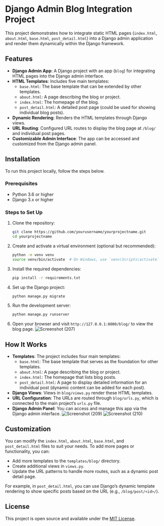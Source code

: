 # Django Admin Blog Integration Project

This project demonstrates how to integrate static HTML pages (`index.html`, `about.html`, `base.html`, `post_detail.html`) into a Django admin application and render them dynamically within the Django framework.

## Features

- **Django Admin App**: A Django project with an app (`blog`) for integrating HTML pages into the Django admin interface.
- **HTML Templates**: Includes five main templates:
  - `base.html`: The base template that can be extended by other templates.
  - `about.html`: A page describing the blog or project.
  - `index.html`: The homepage of the blog.
  - `post_detail.html`: A detailed post page (could be used for showing individual blog posts).
- **Dynamic Rendering**: Renders the HTML templates through Django views.
- **URL Routing**: Configured URL routes to display the blog page at `/blog/` and individual post pages.
- **Customizable Admin Interface**: The app can be accessed and customized from the Django admin panel.

## Installation

To run this project locally, follow the steps below.

### Prerequisites

- Python 3.6 or higher
- Django 3.x or higher

### Steps to Set Up

1. Clone the repository:

    ```bash
    git clone https://github.com/yourusername/yourprojectname.git
    cd yourprojectname
    ```

2. Create and activate a virtual environment (optional but recommended):

    ```bash
    python -m venv venv
    source venv/bin/activate  # On Windows, use `venv\Scripts\activate`
    ```

3. Install the required dependencies:

    ```bash
    pip install -r requirements.txt
    ```

4. Set up the Django project:

    ```bash
    python manage.py migrate
    ```

5. Run the development server:

    ```bash
    python manage.py runserver
    ```

6. Open your browser and visit `http://127.0.0.1:8000/blog/` to view the blog page.
![Screenshot (207)](https://github.com/user-attachments/assets/1b73484e-846a-40ac-b8c5-1da48f6f9afd)

## How It Works

- **Templates**: The project includes four main templates:
  - `base.html`: The base template that serves as the foundation for other templates.
  - `about.html`: A page describing the blog or project.
  - `index.html`: The homepage that lists blog posts.
  - `post_detail.html`: A page to display detailed information for an individual post (dynamic content can be added for each post).
- **Django Views**: Views in `blog/views.py` render these HTML templates.
- **URL Configuration**: The URLs are routed through `blog/urls.py`, which is connected to the main project’s `urls.py` file.
- **Django Admin Panel**: You can access and manage this app via the Django admin interface.
![Screenshot (209)](https://github.com/user-attachments/assets/7b560034-ab6b-48cc-bf45-fadd92db5d10)
![Screenshot (210)](https://github.com/user-attachments/assets/1b68830f-6802-4957-b6c3-6293977f7e1e)
## Customization

You can modify the `index.html`, `about.html`, `base.html`, and `post_detail.html` files to suit your needs. To add more pages or functionality, you can:
- Add more templates to the `templates/blog/` directory.
- Create additional views in `views.py`.
- Update the URL patterns to handle more routes, such as a dynamic post detail page.
  
For example, in `post_detail.html`, you can use Django’s dynamic template rendering to show specific posts based on the URL (e.g., `/blog/post/<id>/`).

## License

This project is open source and available under the [MIT License](LICENSE).


